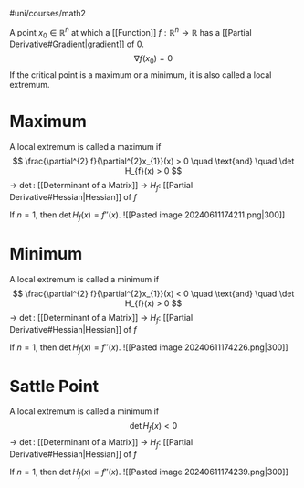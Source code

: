 #uni/courses/math2 

A point $x_{0} \in \mathbb{R}^{n}$ at which a [[Function]] $f : \mathbb{R}^{n} \to \mathbb{R}$ has a [[Partial Derivative#Gradient|gradient]] of $0$.
$$
\nabla f (x_{0}) = 0
$$
If the critical point is a maximum or a minimum, it is also called a local extremum.

# Maximum

A local extremum is called a maximum if
$$
\frac{\partial^{2} f}{\partial^{2}x_{1}}(x) > 0 \quad \text{and} \quad \det H_{f}(x) > 0
$$
-> $\det$: [[Determinant of a Matrix]]
-> $H_{f}$: [[Partial Derivative#Hessian|Hessian]] of $f$

If $n = 1$, then $\det H_{f}(x) = f''(x)$.
![[Pasted image 20240611174211.png|300]]

# Minimum

A local extremum is called a minimum if
$$
\frac{\partial^{2} f}{\partial^{2}x_{1}}(x) < 0 \quad \text{and} \quad \det H_{f}(x) > 0
$$
-> $\det$: [[Determinant of a Matrix]]
-> $H_{f}$: [[Partial Derivative#Hessian|Hessian]] of $f$

If $n = 1$, then $\det H_{f}(x) = f''(x)$.
![[Pasted image 20240611174226.png|300]]

# Sattle Point


A local extremum is called a minimum if
$$
\det H_{f}(x) < 0
$$
-> $\det$: [[Determinant of a Matrix]]
-> $H_{f}$: [[Partial Derivative#Hessian|Hessian]] of $f$

If $n = 1$, then $\det H_{f}(x) = f''(x)$.
![[Pasted image 20240611174239.png|300]]